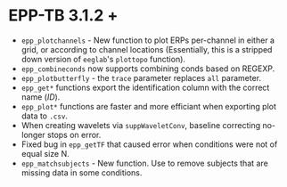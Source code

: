 # EPP-TB 3.1.2 +

* `epp_plotchannels` - New function to plot ERPs per-channel in either a grid, or according to channel locations (Essentially, this is a stripped down version of `eeglab`'s `plottopo` function).
* `epp_combineconds` now supports combining conds based on REGEXP.
* `epp_plotbutterfly` - the `trace` parameter replaces `all` parameter.
* `epp_get*` functions export the identification column with the correct name (*ID*).
* `epp_plot*` functions are faster and more efficiant when exporting plot data to `.csv`.
* When creating wavelets via `suppWaveletConv`, baseline correcting no-longer stops on error.
* Fixed bug in `epp_getTF` that caused error when conditions were not of equal size N.
* `epp_matchsubjects` - New function. Use to remove subjects that are missing data in some conditions.
